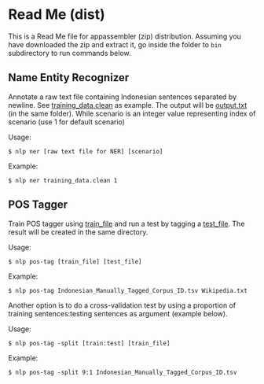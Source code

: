 # Read Me (dist)

This is a Read Me file for appassembler (zip) distribution. Assuming you have downloaded the zip and extract it, go inside the folder to `bin` subdirectory to run commands below.

## Name Entity Recognizer

Annotate a raw text file containing Indonesian sentences separated by newline. See [training_data.clean](https://github.com/yohanesgultom/nlp-experiments/blob/master/data/ner/training_data.clean) as example. The output will be [output.txt](https://github.com/yohanesgultom/nlp-experiments/blob/master/data/ner/output.txt) (in the same folder). While scenario is an integer value representing index of scenario (use 1 for default scenario)

Usage:
```
$ nlp ner [raw text file for NER] [scenario]
```

Example:
```
$ nlp ner training_data.clean 1
```
## POS Tagger

Train POS tagger using [train_file](https://github.com/yohanesgultom/nlp-experiments/blob/master/data/pos-tagging/Indonesian_Manually_Tagged_Corpus_ID.tsv) and run a test by tagging a [test_file](https://github.com/yohanesgultom/nlp-experiments/blob/master/data/pos-tagging/Wikipedia.txt). The result will be created in the same directory.

Usage:
```
$ nlp pos-tag [train_file] [test_file]
```

Example:
```
$ nlp pos-tag Indonesian_Manually_Tagged_Corpus_ID.tsv Wikipedia.txt
```

Another option is to do a cross-validation test by using a proportion of training sentences:testing sentences as argument (example below).

Usage:
```
$ nlp pos-tag -split [train:test] [train_file]
```

Example:
```
$ nlp pos-tag -split 9:1 Indonesian_Manually_Tagged_Corpus_ID.tsv
```
